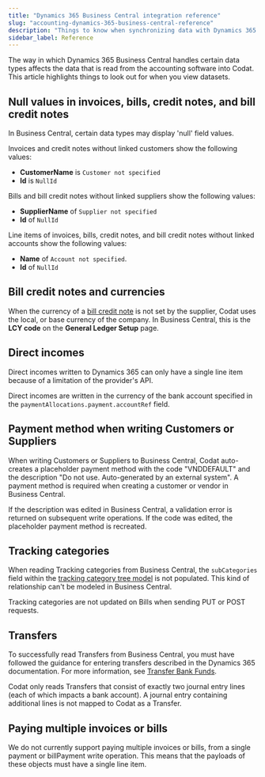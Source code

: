 ```yaml
---
title: "Dynamics 365 Business Central integration reference"
slug: "accounting-dynamics-365-business-central-reference"
description: "Things to know when synchronizing data with Dynamics 365 Business Central."
sidebar_label: Reference
---
```


The way in which Dynamics 365 Business Central handles certain data types affects the data that is read from the accounting software into Codat. This article highlights things to look out for when you view datasets.

## Null values in invoices, bills, credit notes, and bill credit notes

In Business Central, certain data types may display 'null' field values.

Invoices and credit notes without linked customers show the following values:

- **CustomerName** is `Customer not specified`
- **Id** is `NullId`

Bills and bill credit notes without linked suppliers show the following values:

- **SupplierName** of `Supplier not specified`
- **Id** of `NullId`

Line items of invoices, bills, credit notes, and bill credit notes without linked accounts show the following values:

- **Name** of `Account not specified`.
- **Id** of `NullId`

## Bill credit notes and currencies

When the currency of a [bill credit note](/accounting-api#/schemas/billcreditnotes) is not set by the supplier, Codat uses the local, or base currency of the company. In Business Central, this is the **LCY code** on the **General Ledger Setup** page.

## Direct incomes

Direct incomes written to Dynamics 365 can only have a single line item because of a limitation of the provider's API.

Direct incomes are written in the currency of the bank account specified in the `paymentAllocations.payment.accountRef` field.

## Payment method when writing Customers or Suppliers

When writing Customers or Suppliers to Business Central, Codat auto-creates a placeholder payment method with the code "VNDDEFAULT" and the description "Do not use. Auto-generated by an external system". A payment method is required when creating a customer or vendor in Business Central.

If the description was edited in Business Central, a validation error is returned on subsequent write operations. If the code was edited, the placeholder payment method is recreated.

## Tracking categories

When reading Tracking categories from Business Central, the `subCategories` field within the [tracking category tree model](/accounting-api#/schemas/TrackingCategoryTree) is not populated. This kind of relationship can't be modeled in Business Central.

Tracking categories are not updated on Bills when sending PUT or POST requests.

## Transfers

To successfully read Transfers from Business Central, you must have followed the guidance for entering transfers described in the Dynamics 365 documentation. For more information, see <a className="external" href="https://learn.microsoft.com/en-gb/dynamics365/business-central/bank-how-transfer-bank-funds" target="_blank">Transfer Bank Funds</a>.

Codat only reads Transfers that consist of exactly two journal entry lines (each of which impacts a bank account). A journal entry containing additional lines is not mapped to Codat as a Transfer.

## Paying multiple invoices or bills

We do not currently support paying multiple invoices or bills, from a single payment or billPayment write operation. This means that the payloads of these objects must have a single line item. 
